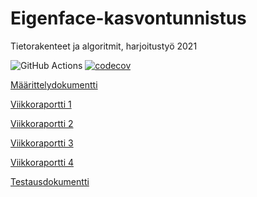# Eigenface-kasvontunnistus
Tietorakenteet ja algoritmit, harjoitustyö 2021

![GitHub Actions](https://github.com/seirepo/Eigenface-kasvontunnistus/workflows/CI/badge.svg)
[![codecov](https://codecov.io/gh/seirepo/Eigenface-kasvontunnistus/branch/main/graph/badge.svg?token=FFWXC4DK9P)](https://codecov.io/gh/seirepo/Eigenface-kasvontunnistus)

[Määrittelydokumentti](dokumentaatio/maarittelydokumentti.md)

[Viikkoraportti 1](dokumentaatio/viikkoraportti-1.md)

[Viikkoraportti 2](dokumentaatio/viikkoraportti-2.md)

[Viikkoraportti 3](dokumentaatio/viikkoraportti-3.md)

[Viikkoraportti 4](dokumentaatio/viikkoraportti-4.md)

[Testausdokumentti](dokumentaatio/testausdokumentti.md)

